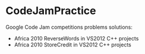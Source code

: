 CodeJamPractice
===============

Google Code Jam competitions problems solutions:

* Africa 2010 ReverseWords in VS2012 C++ projects
* Africa 2010 StoreCredit in VS2012 C++ projects
